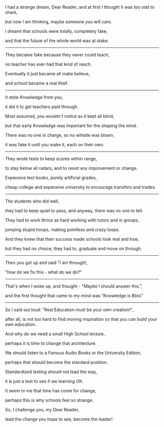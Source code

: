 I had a strange dream, Dear Reader, and at first I thought it was too odd to share,

but now I am thinking, maybe someone you will care.

I dreamt that schools were totally, completely fake,

and that the future of the whole world was at stake.

---

They became fake because they never could teach,

no teacher has ever had that kind of reach.

Eventually it just became all make believe,

and school became a real thief.

---

It stole Knowledge from you,

it did it to get teachers paid through.

Most assumed, you wouldn't notice as it kept all blind,

but that early Knowledge was important for the shaping the mind.

There was no one in charge, so no whistle was blown,

it was fake it until you make it, each on their own.

---

They wrote tests to keep scores within range,

to stay below all radars, and to resist any improvement or change.

Expensive text books, purely artificial grades,

cheap college and expensive university to encourage transfers and trades.

---

The students who did well,

they had to keep quiet to pass, and anyway, there was no one to tell.

They had to work thrice as hard working with tutors and in groups,

jumping stupid hoops, making pointless and crazy loops.

And they knew that their success made schools look real and true,

but they had no choice, they had to, graduate and move on through.

---

Then you got up and said "I am through!,

"how do we fix this - what do we do?"

---

That's when I woke up, and thought - "Maybe I should answer this.",

and the first thought that came to my mind was "Knowledge is Bliss"

---

So I said out loud: "Real Education must be your own creation!",

after all, is not too hard to find moving inspiration so that you can build your own education.

And why do we need a small High School lecture,

perhaps it is time to change that architecture.

We should listen to a Famous Audio Books or the University Edition,

perhaps that should become the standard position.

Standardized testing should not lead the way,

it is just a test to see if we learning OK.

It seem to me that time has come for change,

perhaps this is why schools feel so strange.

So, I challenge you, my Dear Reader,

lead the change you hope to see, become the leader!
